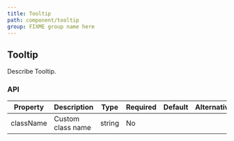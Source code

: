 ```yaml
---
title: Tooltip
path: component/tooltip
group: FIXME group name here
---
```


## Tooltip

Describe Tooltip.

### API

| Property     |  Description  | Type     |  Required  |   Default  | Alternative   |
| ------------ | -------------- | -------- | ---------- | ---------- | ------------- |
| className    | Custom class name  | string     |  No        |  |  |